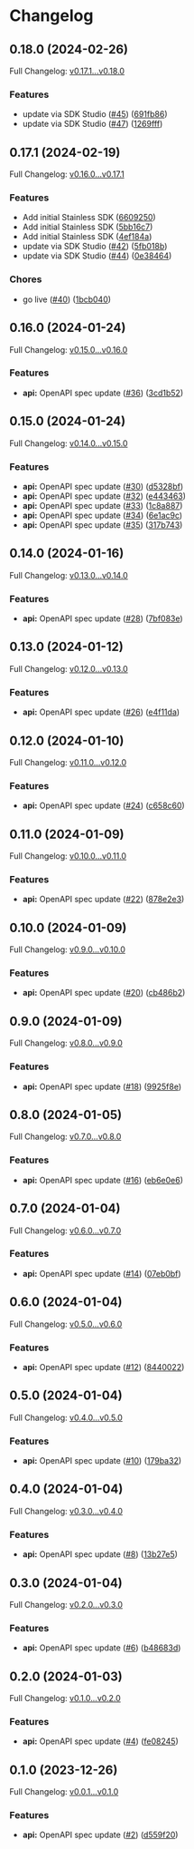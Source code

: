 # Changelog

## 0.18.0 (2024-02-26)

Full Changelog: [v0.17.1...v0.18.0](https://github.com/Dataherald/dataherald-python/compare/v0.17.1...v0.18.0)

### Features

* update via SDK Studio ([#45](https://github.com/Dataherald/dataherald-python/issues/45)) ([691fb86](https://github.com/Dataherald/dataherald-python/commit/691fb8679ad61c43b210653296b7a0dc6938a46a))
* update via SDK Studio ([#47](https://github.com/Dataherald/dataherald-python/issues/47)) ([1269fff](https://github.com/Dataherald/dataherald-python/commit/1269ffffd9c0b9a17953cffdc1d61c0660f55adf))

## 0.17.1 (2024-02-19)

Full Changelog: [v0.16.0...v0.17.1](https://github.com/Dataherald/dataherald-python/compare/v0.16.0...v0.17.1)

### Features

* Add initial Stainless SDK ([6609250](https://github.com/Dataherald/dataherald-python/commit/6609250456ab0823a593a5ba0d02273480ee2b3c))
* Add initial Stainless SDK ([5bb16c7](https://github.com/Dataherald/dataherald-python/commit/5bb16c71c17bc7b284112e3b154d1d02baeb4694))
* Add initial Stainless SDK ([4ef184a](https://github.com/Dataherald/dataherald-python/commit/4ef184a773477c504daa960910d01045d92b0640))
* update via SDK Studio ([#42](https://github.com/Dataherald/dataherald-python/issues/42)) ([5fb018b](https://github.com/Dataherald/dataherald-python/commit/5fb018b58c6e283496bc2ff8b3a178cbe09c41f4))
* update via SDK Studio ([#44](https://github.com/Dataherald/dataherald-python/issues/44)) ([0e38464](https://github.com/Dataherald/dataherald-python/commit/0e38464bc3291186574a1b7bbde84e653a9f5cf0))


### Chores

* go live ([#40](https://github.com/Dataherald/dataherald-python/issues/40)) ([1bcb040](https://github.com/Dataherald/dataherald-python/commit/1bcb04011466fb4e338c416d23bfed1ebb2ab2e6))

## 0.16.0 (2024-01-24)

Full Changelog: [v0.15.0...v0.16.0](https://github.com/Dataherald/dataherald-python/compare/v0.15.0...v0.16.0)

### Features

* **api:** OpenAPI spec update ([#36](https://github.com/Dataherald/dataherald-python/issues/36)) ([3cd1b52](https://github.com/Dataherald/dataherald-python/commit/3cd1b528649a9844e58e4c2344356e672c65c140))

## 0.15.0 (2024-01-24)

Full Changelog: [v0.14.0...v0.15.0](https://github.com/Dataherald/dataherald-python/compare/v0.14.0...v0.15.0)

### Features

* **api:** OpenAPI spec update ([#30](https://github.com/Dataherald/dataherald-python/issues/30)) ([d5328bf](https://github.com/Dataherald/dataherald-python/commit/d5328bfab08dc97760ce01661c3f83665bafd389))
* **api:** OpenAPI spec update ([#32](https://github.com/Dataherald/dataherald-python/issues/32)) ([e443463](https://github.com/Dataherald/dataherald-python/commit/e443463f508753125e7b48582a4432156959b898))
* **api:** OpenAPI spec update ([#33](https://github.com/Dataherald/dataherald-python/issues/33)) ([1c8a887](https://github.com/Dataherald/dataherald-python/commit/1c8a88761d37f060a0835735fabe8e75980ae2d7))
* **api:** OpenAPI spec update ([#34](https://github.com/Dataherald/dataherald-python/issues/34)) ([6e1ac9c](https://github.com/Dataherald/dataherald-python/commit/6e1ac9cf083f2382260f44f5f2627cbbc6b3d8f2))
* **api:** OpenAPI spec update ([#35](https://github.com/Dataherald/dataherald-python/issues/35)) ([317b743](https://github.com/Dataherald/dataherald-python/commit/317b74340bebc295024fcadb0a4ff3aeebefe06e))

## 0.14.0 (2024-01-16)

Full Changelog: [v0.13.0...v0.14.0](https://github.com/Dataherald/dataherald-python/compare/v0.13.0...v0.14.0)

### Features

* **api:** OpenAPI spec update ([#28](https://github.com/Dataherald/dataherald-python/issues/28)) ([7bf083e](https://github.com/Dataherald/dataherald-python/commit/7bf083e324b5df82263c1a3f7818581312b3beb0))

## 0.13.0 (2024-01-12)

Full Changelog: [v0.12.0...v0.13.0](https://github.com/Dataherald/dataherald-python/compare/v0.12.0...v0.13.0)

### Features

* **api:** OpenAPI spec update ([#26](https://github.com/Dataherald/dataherald-python/issues/26)) ([e4f11da](https://github.com/Dataherald/dataherald-python/commit/e4f11da1d79172307e9f9ecbdb3d8984df07a6d8))

## 0.12.0 (2024-01-10)

Full Changelog: [v0.11.0...v0.12.0](https://github.com/Dataherald/dataherald-python/compare/v0.11.0...v0.12.0)

### Features

* **api:** OpenAPI spec update ([#24](https://github.com/Dataherald/dataherald-python/issues/24)) ([c658c60](https://github.com/Dataherald/dataherald-python/commit/c658c60e62dc96fcbe75dd635cea5ff6d3dfd26d))

## 0.11.0 (2024-01-09)

Full Changelog: [v0.10.0...v0.11.0](https://github.com/Dataherald/dataherald-python/compare/v0.10.0...v0.11.0)

### Features

* **api:** OpenAPI spec update ([#22](https://github.com/Dataherald/dataherald-python/issues/22)) ([878e2e3](https://github.com/Dataherald/dataherald-python/commit/878e2e32b1ab06cc5868f8a311a89eadb92296d4))

## 0.10.0 (2024-01-09)

Full Changelog: [v0.9.0...v0.10.0](https://github.com/Dataherald/dataherald-python/compare/v0.9.0...v0.10.0)

### Features

* **api:** OpenAPI spec update ([#20](https://github.com/Dataherald/dataherald-python/issues/20)) ([cb486b2](https://github.com/Dataherald/dataherald-python/commit/cb486b2c6a8c2d2e57c2eb011252cccfe6aaa838))

## 0.9.0 (2024-01-09)

Full Changelog: [v0.8.0...v0.9.0](https://github.com/Dataherald/dataherald-python/compare/v0.8.0...v0.9.0)

### Features

* **api:** OpenAPI spec update ([#18](https://github.com/Dataherald/dataherald-python/issues/18)) ([9925f8e](https://github.com/Dataherald/dataherald-python/commit/9925f8ee7e7820d1984f5833cfecee0ba4dba498))

## 0.8.0 (2024-01-05)

Full Changelog: [v0.7.0...v0.8.0](https://github.com/Dataherald/dataherald-python/compare/v0.7.0...v0.8.0)

### Features

* **api:** OpenAPI spec update ([#16](https://github.com/Dataherald/dataherald-python/issues/16)) ([eb6e0e6](https://github.com/Dataherald/dataherald-python/commit/eb6e0e6e8cd62243abb8f8f187613d56374f1192))

## 0.7.0 (2024-01-04)

Full Changelog: [v0.6.0...v0.7.0](https://github.com/Dataherald/dataherald-python/compare/v0.6.0...v0.7.0)

### Features

* **api:** OpenAPI spec update ([#14](https://github.com/Dataherald/dataherald-python/issues/14)) ([07eb0bf](https://github.com/Dataherald/dataherald-python/commit/07eb0bf0fd489baed33c7467ccc6226216803077))

## 0.6.0 (2024-01-04)

Full Changelog: [v0.5.0...v0.6.0](https://github.com/Dataherald/dataherald-python/compare/v0.5.0...v0.6.0)

### Features

* **api:** OpenAPI spec update ([#12](https://github.com/Dataherald/dataherald-python/issues/12)) ([8440022](https://github.com/Dataherald/dataherald-python/commit/8440022e862cb1d4750e5ecb3c8a67da1d08c50a))

## 0.5.0 (2024-01-04)

Full Changelog: [v0.4.0...v0.5.0](https://github.com/Dataherald/dataherald-python/compare/v0.4.0...v0.5.0)

### Features

* **api:** OpenAPI spec update ([#10](https://github.com/Dataherald/dataherald-python/issues/10)) ([179ba32](https://github.com/Dataherald/dataherald-python/commit/179ba3233c8b16d0747dc806c5b2c36a67f88119))

## 0.4.0 (2024-01-04)

Full Changelog: [v0.3.0...v0.4.0](https://github.com/Dataherald/dataherald-python/compare/v0.3.0...v0.4.0)

### Features

* **api:** OpenAPI spec update ([#8](https://github.com/Dataherald/dataherald-python/issues/8)) ([13b27e5](https://github.com/Dataherald/dataherald-python/commit/13b27e549bf00c28e1bae3204466ddf75a9a8de5))

## 0.3.0 (2024-01-04)

Full Changelog: [v0.2.0...v0.3.0](https://github.com/Dataherald/dataherald-python/compare/v0.2.0...v0.3.0)

### Features

* **api:** OpenAPI spec update ([#6](https://github.com/Dataherald/dataherald-python/issues/6)) ([b48683d](https://github.com/Dataherald/dataherald-python/commit/b48683df089b46136749bd55fbe1b1cd3bee22d3))

## 0.2.0 (2024-01-03)

Full Changelog: [v0.1.0...v0.2.0](https://github.com/Dataherald/dataherald-python/compare/v0.1.0...v0.2.0)

### Features

* **api:** OpenAPI spec update ([#4](https://github.com/Dataherald/dataherald-python/issues/4)) ([fe08245](https://github.com/Dataherald/dataherald-python/commit/fe082451e6fe6141e36b7fba12490b99213863ad))

## 0.1.0 (2023-12-26)

Full Changelog: [v0.0.1...v0.1.0](https://github.com/Dataherald/dataherald-python/compare/v0.0.1...v0.1.0)

### Features

* **api:** OpenAPI spec update ([#2](https://github.com/Dataherald/dataherald-python/issues/2)) ([d559f20](https://github.com/Dataherald/dataherald-python/commit/d559f20e27ee1581fe33625820c9d22b8c786e26))
